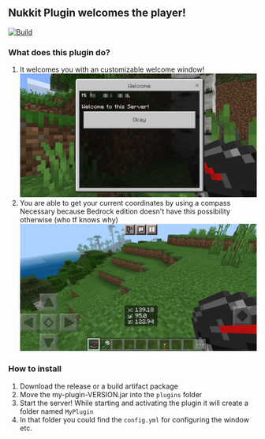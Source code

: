 ## Nukkit Plugin welcomes the player!

[![Build](https://github.com/tim0-12432/my-plugin/actions/workflows/build.yml/badge.svg?branch=master)](https://github.com/tim0-12432/my-plugin/actions/workflows/build.yml)

### What does this plugin do?

1. It welcomes you with an customizable welcome window!
   ![welcome window](docs/images/window.png)
2. You are able to get your current coordinates by using a compass
   Necessary because Bedrock edition doesn't have this possibility otherwise
   (who tf knows why)
   ![compass coords](docs/images/compass.png)

### How to install

1. Download the release or a build artifact package
2. Move the my-plugin-VERSION.jar into the `plugins` folder
3. Start the server! While starting and activating the plugin it will create a folder named `MyPlugin`
4. In that folder you could find the `config.yml` for configuring the window etc.